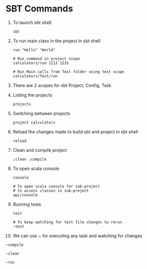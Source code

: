 # SBT Commands

1. To launch sbt shell

    ```shell
    sbt
    ```
2. To run main class in the project in sbt shell

    ```shell
    run "Hello" "World"
   
    # Run command in project scope
    calculators/run 1213 1231
    
    # Run Main calls from Test folder using test scope
    calculators/Test/run
    ```

3. There are 2 scopes for sbt Project, Config, Task

4. Listing the projects

    ```shell
    projects
    ```

5. Switching between projects

    ```shell
    project calculators
    ```

6. Reload the changes made to build.sbt and project in sbt shell

    ```shell
    reload
    ```

7. Clean and compile project

    ```shell
    ;clean ;compile
    ```

8. To open scala console

   ```shell
   console
   
   # To open scala console for sub-project
   # to access classes in sub-project
   api/console
   ```

9. Running tests
   
   ```shell
   test
   
   # To keep watching for test file changes to rerun
   ~test
   ```

10. We can use ~ for executing any task and watching for changes

   ```shell
   ~compile
   
   ~clean
   
   ~run
   ```